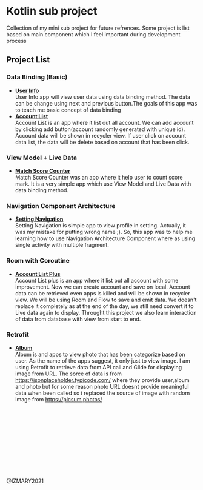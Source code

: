 # Kotlin sub project
 Collection of my mini sub project for future refrences. Some project is list based on main component which I feel important during development process

## Project List
### Data Binding (Basic)
- **[User Info](https://github.com/iz-hafiz/Kotlin-sub-project/tree/main/Data%20Binding%20(Basic)/UserInfoDataBinding)**  
User Info app will view user data using data binding method. The data can be change using next and previous button.The goals of this app was to teach me basic concept of data binding
- **[Account List](https://github.com/iz-hafiz/Kotlin-sub-project/tree/main/Data%20Binding%20(Basic)/AccountListRecyclerView)**<br>
Account List is an app where it list out all account. We can add account by clicking add button(account randomly generated with unique id). Account data will be shown in recycler view. If user click on account data list, the data will be delete based on account that has been click.

### View Model + Live Data
- **[Match Score Counter](https://github.com/iz-hafiz/Kotlin-sub-project/tree/main/Live%20data%20%2B%20View%20Model/MatchScoreCounterLiveDataViewModel)**  
Match Score Counter was an app where it help user to count score mark. It is a very simple app which use View Model and Live Data with data binding method.

### Navigation Component Architecture
- **[Setting Navigation](https://github.com/iz-hafiz/Kotlin-sub-project/tree/main/Navigation%20Component%20Architecture/SettingInterfaceNavigationArchitectureComponent)**  
Setting Navigation is simple app to view profile in setting. Actually, it was my mistake for putting wrong name ;). So, this app was to help me learning how to use Navigation Architecture Component where as using single activity with multiple fragment.

### Room with Coroutine
- **[Account List Plus](https://github.com/iz-hafiz/Kotlin-sub-project/tree/main/Room/AccountListPlusRoom)**  
Account List plus is an app where it list out all account with some improvement. Now we can create account and save on local. Account data can be retrieved even apps is killed and will be shown in recycler view. We will be using Room and Flow to save and emit data. We doesn't replace it completely as at the end of the day, we still need convert it to Live data again to display. Throught this project we also learn interaction of data from database with view from start to end.

### Retrofit
- **[Album](https://github.com/iz-hafiz/Kotlin-sub-project/tree/main/Room/AccountListPlusRoom)**  
Album is and apps to view photo that has been categorize based on user. As the name of the apps suggest, it only just to view image. I am using Retrofit to retrieve data from API call and Glide for displaying image from URL. The sorce of data is from https://jsonplaceholder.typicode.com/ where they provide user,album and photo but for some reason photo URL doesnt provide meaningful data when been called so i replaced  the source of image with random image from https://picsum.photos/ 

<br>
<br>
<br>
<br>
<br>
<br>
<br>
<br>
<br>
<br>

@IZMARY2021
